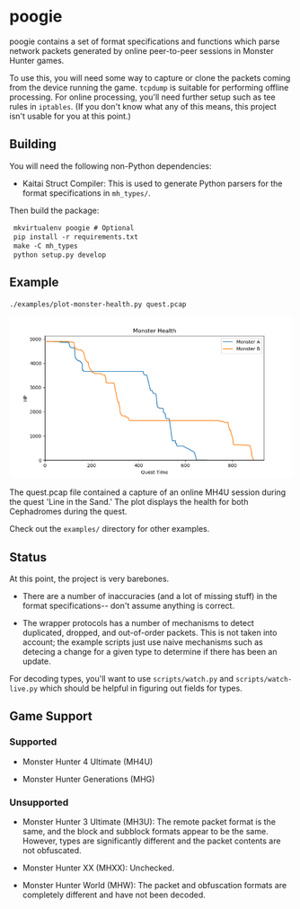 # poogie

poogie contains a set of format specifications and functions which parse network
packets generated by online peer-to-peer sessions in Monster Hunter games.

To use this, you will need some way to capture or clone the packets coming from
the device running the game. ``tcpdump`` is suitable for performing offline
processing. For online processing, you'll need further setup such as tee rules
in ``iptables``. (If you don't know what any of this means, this project isn't
usable for you at this point.)

## Building

You will need the following non-Python dependencies:

* Kaitai Struct Compiler: This is used to generate Python parsers for the format
  specifications in ``mh_types/``.

Then build the package:

     mkvirtualenv poogie # Optional
     pip install -r requirements.txt
     make -C mh_types
     python setup.py develop

## Example

    ./examples/plot-monster-health.py quest.pcap

![Monster Health Plot](doc/monster-health-example.png)

The quest.pcap file contained a capture of an online MH4U session during the
quest 'Line in the Sand.' The plot displays the health for both Cephadromes
during the quest.

Check out the ``examples/`` directory for other examples.

## Status

At this point, the project is very barebones.

* There are a number of inaccuracies (and a lot of missing stuff) in the format
  specifications-- don't assume anything is correct.

* The wrapper protocols has a number of mechanisms to detect duplicated,
  dropped, and out-of-order packets. This is not taken into account; the example
  scripts just use naive mechanisms such as detecing a change for a given type
  to determine if there has been an update.

For decoding types, you'll want to use ``scripts/watch.py`` and
``scripts/watch-live.py`` which should be helpful in figuring out fields for
types.

## Game Support

### Supported

* Monster Hunter 4 Ultimate (MH4U)

* Monster Hunter Generations (MHG)

### Unsupported

* Monster Hunter 3 Ultimate (MH3U): The remote packet format is the same, and
  the block and subblock formats appear to be the same. However, types are
  significantly different and the packet contents are not obfuscated.

* Monster Hunter XX (MHXX): Unchecked.

* Monster Hunter World (MHW): The packet and obfuscation formats are completely
  different and have not been decoded.
